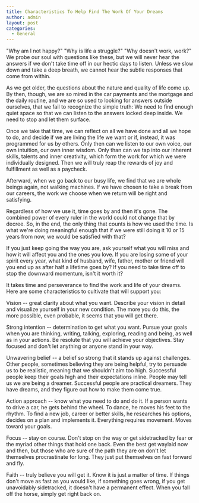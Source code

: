 ```yaml
---
title: Characteristics To Help Find The Work Of Your Dreams
author: admin
layout: post
categories:
  - General
---
```

"Why am I not happy?" "Why is life a struggle?" "Why doesn't work, work?" We probe our soul with questions like these, but we will never hear the answers if we don't take time off in our hectic days to listen. Unless we slow down and take a deep breath, we cannot hear the subtle responses that come from within.

As we get older, the questions about the nature and quality of life come up. By then, though, we are so mired in the car payments and the mortgage and the daily routine, and we are so used to looking for answers outside ourselves, that we fail to recognize the simple truth: We need to find enough quiet space so that we can listen to the answers locked deep inside. We need to stop and let them surface.

Once we take that time, we can reflect on all we have done and all we hope to do, and decide if we are living the life we want or if, instead, it was programmed for us by others. Only then can we listen to our own voice, our own intuition, our own inner wisdom. Only than can we tap into our inherent skills, talents and inner creativity, which form the work for which we were individually designed. Then we will truly reap the rewards of joy and fulfillment as well as a paycheck.

Afterward, when we go back to our busy life, we find that we are whole beings again, not walking machines. If we have chosen to take a break from our careers, the work we choose when we return will be right and satisfying.

Regardless of how we use it, time goes by and then it's gone. The combined power of every ruler in the world could not change that by decree. So, in the end, the only thing that counts is how we used the time. Is what we're doing meaningful enough that if we were still doing it 10 or 15 years from now, we would be satisfied with that?

If you just keep going the way you are, ask yourself what you will miss and how it will affect you and the ones you love. If you are losing some of your spirit every year, what kind of husband, wife, father, mother or friend will you end up as after half a lifetime goes by? If you need to take time off to stop the downward momentum, isn't it worth it?

It takes time and perseverance to find the work and life of your dreams. Here are some characteristics to cultivate that will support you:

Vision -- great clarity about what you want. Describe your vision in detail and visualize yourself in your new condition. The more you do this, the more possible, even probable, it seems that you will get there.

Strong intention -- determination to get what you want. Pursue your goals when you are thinking, writing, talking, exploring, reading and being, as well as in your actions. Be resolute that you will achieve your objectives. Stay focused and don't let anything or anyone stand in your way.

Unwavering belief -- a belief so strong that it stands up against challenges. Other people, sometimes believing they are being helpful, try to persuade us to be realistic, meaning that we shouldn't aim too high. Successful people keep their goals high and their expectations inline. People may tell us we are being a dreamer. Successful people are practical dreamers. They have dreams, and they figure out how to make them come true.

Action approach -- know what you need to do and do it. If a person wants to drive a car, he gets behind the wheel. To dance, he moves his feet to the rhythm. To find a new job, career or better skills, he researches his options, decides on a plan and implements it. Everything requires movement. Moves toward your goals.

Focus -- stay on course. Don't stop on the way or get sidetracked by fear or the myriad other things that hold one back. Even the best get waylaid now and then, but those who are sure of the path they are on don't let themselves procrastinate for long. They just put themselves on fast forward and fly.

Faith -- truly believe you will get it. Know it is just a matter of time. If things don't move as fast as you would like, if something goes wrong, if you get unavoidably sidetracked, it doesn't have a permanent effect. When you fall off the horse, simply get right back on. 

